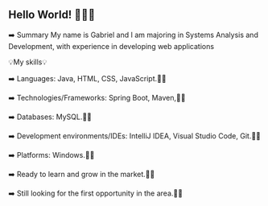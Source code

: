 ## Hello World! 👋👨‍💻


 ➡️ Summary
My name is Gabriel and I am majoring in Systems Analysis and Development, with experience in developing web applications


💡My skills💡

 ➡️ Languages: Java, HTML, CSS, JavaScript.👨‍💻

 ➡️ Technologies/Frameworks: Spring Boot, Maven,👨‍💻

 ➡️ Databases: MySQL.👨‍💻

 ➡️ Development environments/IDEs: IntelliJ IDEA, Visual Studio Code, Git.👨‍💻

 ➡️ Platforms: Windows.👨‍💻

 ➡️ Ready to learn and grow in the market.👨‍💻

 ➡️ Still looking for the first opportunity in the area.👨‍💻

